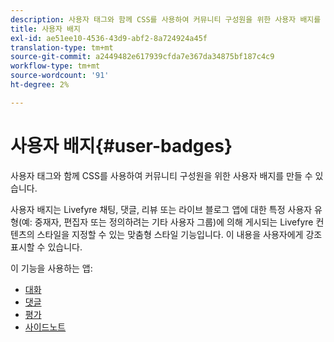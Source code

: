 ```yaml
---
description: 사용자 태그와 함께 CSS를 사용하여 커뮤니티 구성원을 위한 사용자 배지를 만들 수 있습니다.
title: 사용자 배지
exl-id: ae51ee10-4536-43d9-abf2-8a724924a45f
translation-type: tm+mt
source-git-commit: a2449482e617939cfda7e367da34875bf187c4c9
workflow-type: tm+mt
source-wordcount: '91'
ht-degree: 2%

---
```


# 사용자 배지{#user-badges}

사용자 태그와 함께 CSS를 사용하여 커뮤니티 구성원을 위한 사용자 배지를 만들 수 있습니다.

사용자 배지는 Livefyre 채팅, 댓글, 리뷰 또는 라이브 블로그 앱에 대한 특정 사용자 유형(예: 중재자, 편집자 또는 정의하려는 기타 사용자 그룹)에 의해 게시되는 Livefyre 컨텐츠의 스타일을 지정할 수 있는 맞춤형 스타일 기능입니다. 이 내용을 사용자에게 강조 표시할 수 있습니다.

이 기능을 사용하는 앱:

* [대화](../../c-about-apps/c-chat-app/c-chat-app.md#c_chat_app)
* [댓글](/help/using/c-about-apps/c-comments/c-comments.md)
* [평가](../../c-about-apps/c-reviews-app/c-reviews-app.md#c_reviews_app)
* [사이드노트](../../c-about-apps/c-sidenotes-app/c-sidenotes-app.md#c_sidenotes_app)
